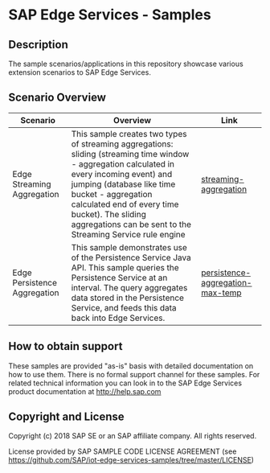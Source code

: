 # SAP Edge Services -  Samples

## Description
The sample scenarios/applications in this repository showcase various extension scenarios to SAP Edge Services.

## Scenario Overview

| Scenario      | Overview      | Link          |
| ------------- | ------------- | ------------- |
| Edge Streaming Aggregation  | This sample creates two types of streaming aggregations: sliding (streaming time window - aggregation calculated in every incoming event) and jumping (database like time bucket - aggregation calculated end of every time bucket). The sliding aggregations can be sent to the Streaming Service rule engine | [streaming-aggregation](https://github.com/SAP/iot-edge-services-samples/tree/master/streaming-aggregation)  |
| Edge Persistence Aggregation  | This sample demonstrates use of the Persistence Service Java API.  This sample queries the Persistence Service at an interval.  The query aggregates data stored in the Persistence Service, and feeds this data back into Edge Services. | [persistence-aggregation-max-temp](https://github.com/SAP/iot-edge-services-samples/tree/master/persistence-aggregation-max-temp)  |

## How to obtain support
These samples are provided "as-is" basis with detailed documentation on how to use them. There is no formal support channel for these samples. For related technical information you can look in to the SAP Edge Services product documentation at http://help.sap.com


## Copyright and License
Copyright (c) 2018 SAP SE or an SAP affiliate company. All rights reserved.

License provided by SAP SAMPLE CODE LICENSE AGREEMENT (see https://github.com/SAP/iot-edge-services-samples/tree/master/LICENSE)
